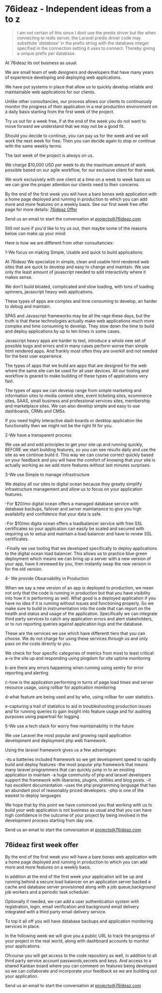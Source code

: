 # 76ideaz - Independent ideas from a to z

> I am not certain of this since I dont use the predis driver but the when connecting to redis server, the Laravel predis driver code may substitute '_database_' in the prefix string with the database integer specified in the connection setting it uses to connect. Thereby giving a unique prefix per database.

At 76ideaz its not business as usual.

We are small team of web designers and developers that have many years of experience developing and deploying web applications.

We have put systems in place that allow us to quickly develop reliable and maintainable web applications for our clients.

Unlike other consultancies, our process allows our clients to continuously monitor the progress of their application in a real production environment on a daily basis starting from the first week of the project.

Try us out for a week free, if at the end of the week you do not want to move forward we understand that we may not be a good fit.

Should you decide to continue, you can pay us for the week and we will work the next week for free. Then you can decide again to stop or continue with the same weekly terms.

The last week of the project is always on us.

We charge $10,000 USD per week to do the maximum amount of work possible based on our agile workflow, for our exclusive client for that week.

We work exclusively with one client at a time on a week to week basis so we can give the proper attention our clients need to their concerns.

By the end of the first week you will have a bare bones web application with a home page deployed and running in production to which you can add more and more features on a weekly basis. See our first week free offer page for more details: [76ideaz Offer](https://aregsar.com/76ideazoffer)

Send us an email to start the conversation at projects@76ideaz.com

Still not sure if you'd like to try us out, then maybe some of the reasons below can make up your mind:

Here is how we are different from other consultancies:

1-We focus on making Simple, Usable and quick to build applications:

At 76ideaz We specialize in simple, clean and usable html rendered web sites that are quick to develop and easy to change and maintain.
We use only the least amount of javascript needed to add interactivity where it makes sense.

We don't build bloated, complicated and slow loading, with tons of loading spinners, javascript heavy web applications.

These types of apps are complex and time consuming to develop, an harder to debug and maintain.

SPAS and Javascript frameworks may be all the rage these days, but the truth is that these technologies actually make web applications much more complex and time consuming to develop. They slow down the time to build and deploy applications by up to ten times in some cases.

Javascript heavy apps are harder to test, introduce a whole new set of possible bugs and errors and in many cases perform worse than simple html rendered apps. And frankly most often they are overkill and not needed for the best user experience.

The types of apps that we build are apps that are designed for the web where the same site can be used for all user devices. All our tooling and workflow is geared to make building of these types of applications very fast.

The types of apps we can develop range from simple marketing and information sites to media content sites, event ticketing sites, ecommerce sites, SAAS, small business and professional services sites, membership and marketplace sites. We can also develop simple and easy to use dashboards, CRMs and CMSs.

If you need highly interactive dash boards or desktop application like functionality then we might not be the right fit for you.

2-We have a transparent process

We use ad and edd principles to get your site up and running quickly, BEFORE we start building features, so you can see results daily and use the site as we continue build it. 
This way we can course correct quickly based on your feedback and you will have the comfort of knowing that your site is actually working as we add more features without last minutes surprises.

3-We use Simple to manage infrastructure

We deploy all our sites to digital ocean because they greatly simplify infrastructure management and allow us to focus on your application features.

-For $20/mo digital ocean offers a managed database service with database backups, failover and server maintanance to give you high availabilty and confidence that your data is safe.

-For $10/mo digita ocean offers a loadbalancer service with free SSL certificates so your application can easily be scaled and secured with requiring us to setup and maintain a load balancer and have to renew SSL certificates. 

-Finally we use tooling that we developed specifically to deploy applications to the digital ocean load balancer.
This allows us to practice blue green deployment which means we can bring up a server with a new version of your app, have it reviewed by you, then instantly swap the new version in for the old version.

4- We provide Obsarvability in Production

When we say a new version of an app is deployed to production, we mean not only that the code is running in production but that you have visibility into how it is performing as well. 
What good is a deployed application if you have no idea if it is running without issues and functioning properly.
So we make sure to build in instrumentation into the code that can report on the health and status and usage of the application.
Specifically we can integrate third party services to catch any application errors and alert stakeholders, or to run reporting queries against application logs and the database.

These are the services we use which have differentt tiers that you can choose. We do not charge for using these services through us and only pass on the costs directly to you.

We check for four specific categories of metrics from most to least critical:
a-is the site up and responding using
pingdom for site uptime monitoring

b-are there any errors happening when running using
sentry for error reporting and alerting

c-how is the application performing in turns of page load times and server resource usage, using
rollbar for application monitoring 

d-what feature are being used and by who, using
rollbar for user statistics

e-capturing a trail of statistics to aid in troubleshooting production issues and for running queries to gain insight into feature usage and for auditing purposes using
papertrail for logging

5-We use a tech stack for worry free maintainability in the future

We use Laravel the most popular and growing rapid application development and deployment php web framework.

Using the laravel framework gives us a few advantages:

-its a batteries included framework so we get development speed to rapidly build and deploy features
-the most popular php framework that means many laravel programmers that can quickly jump in to an existing application to maintain
-a huge community of php and laravel developers support the framework with libararies, plugins, utilities and blog posts.
-it has excellent documentation
-uses the php programming language that has an abundant pool of reasonably priced developers.
-php is one of the easiest to deploy languages

We hope that by this point we have convinced you that working with us to build your web application is not business as usual and that you can have high confidence in the outcome of your project by being involved in the development process starting from day one.

Send us an email to start the conversation at projects@76ideaz.com

## 76ideaz first week offer

By the end of the first week you will have a bare bones web application with a home page deployed and running in production to which you can add more and more features on a weekly basis.

In addition at the end of the first week your application will be up and running behind a secure load balancer on an application server backed a cache and database server provisioned along with a job queue,background job workers and a periodic task scheduler.

Optionally if needed, we can add a user authentication system with registration, login, email verification and background email delivery integrated with a third party email delivery service.

To top it all off you will have database backups and application monitoring services in place.

In the following week we will give you a public URL to track the progress of your project in the real world, along with dashboard accounts to monitor your applications.

Ofcourse you will get access to the code repository as well, in addition to all third party service account passwords,secrets and keys.
And access to a shared Kanban board where you can comment on features being developed so we can collaborate and incorporate your feedback as we are building out your application.

Send us an email to start the conversation at projects@76ideaz.com
